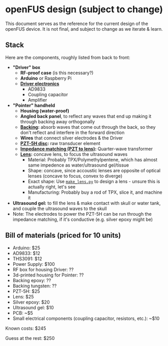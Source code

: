 # openFUS design (subject to change)

This document serves as the reference for the current design of the openFUS device. It is not final, and subject to change as we iterate & learn.

## Stack

Here are the components, roughly listed from back to front:

- **"Driver" box**
    - **RF-proof case** (is this necessary?)
    - **Arduino** or Raspberry Pi
    - **[Driver electronics](/design/driving-and-wattage.md)**
        - AD9833
        - Coupling capacitor
        - Amplifier
- **"Pointer" handheld**
    - **Housing (water-proof)**
    - **Angled back panel**, to reflect any waves that end up making it through backing away orthogonally
    - **[Backing](/design/backing.md):** absorb waves that come out through the back, so they don't reflect and interfere in the forward direction
    - **Wires** that connect silver electrodes & the Driver
    - **[PZT-5H disc](/design/piezoelectric-element.md):** raw transducer element
    - **[Impedance matching (PZT to lens)](/design/impedance-matching.md):** Quarter-wave transformer
    - **[Lens](/design/lens.md):** concave lens, to focus the ultrasound waves
        - Material: Probably TPX/Polymethylpentene, which has almost same impedence as water/ultrasound gel/tissue
        - Shape: concave, since accoustic lenses are opposite of optical lenses (concave to focus, convex to diverge)
        - Exact shape: Use [`make_lens.py`](/make_lens.py) to design a lens - unsure this is actually right, let's see
        - Manufacturing: Probably buy a rod of TPX, slice it, and machine it
- **Ultrasound gel:** to fill the lens & make contact with skull or water tank, and couple the ultrasound waves to the skull
- Note: The electrodes to power the PZT-5H can be run through the impedance matching, if it's conductive (e.g. silver epoxy might be)

## Bill of materials (priced for 10 units)

- Arduino: $25
- AD9833: $12
- THS3091: $12
- Power Supply: $100
- RF box for housing Driver: ??
- 3d-printed housing for Pointer: ??
- Backing epoxy: ??
- Backing tungsten: ??
- PZT-5H: $25
- Lens: $25
- Silver epoxy: $20
- Ultrasound gel: $10
- PCB: ~$5
- Small electrical components (coupling capacitor, resistors, etc.): ~$10

Known costs: $245

Guess at the rest: $250